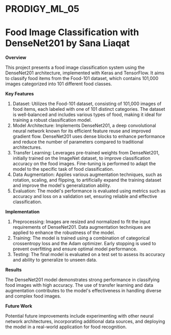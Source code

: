 # PRODIGY_ML_05

# Food Image Classification with DenseNet201 by Sana Liaqat

**Overview**

This project presents a food image classification system using the DenseNet201 architecture, implemented with Keras and TensorFlow. It aims to classify food items from the Food-101 dataset, which contains 101,000 images categorized into 101 different food classes.

**Key Features**

1. Dataset: Utilizes the Food-101 dataset, consisting of 101,000 images of food items, each labeled with one of 101 distinct categories. The dataset is well-balanced and includes various types of food, making it ideal for training a robust classification model.
2. Model Architecture: Implements DenseNet201, a deep convolutional neural network known for its efficient feature reuse and improved gradient flow. DenseNet201 uses dense blocks to enhance performance and reduce the number of parameters compared to traditional architectures.
3. Transfer Learning: Leverages pre-trained weights from DenseNet201, initially trained on the ImageNet dataset, to improve classification accuracy on the food images. Fine-tuning is performed to adapt the model to the specific task of food classification.
4. Data Augmentation: Applies various augmentation techniques, such as rotation, scaling, and flipping, to artificially expand the training dataset and improve the model's generalization ability.
5. Evaluation: The model's performance is evaluated using metrics such as accuracy and loss on a validation set, ensuring reliable and effective classification.

**Implementation**

1. Preprocessing: Images are resized and normalized to fit the input requirements of DenseNet201. Data augmentation techniques are applied to enhance the robustness of the model.
2. Training: The model is trained using a combination of categorical crossentropy loss and the Adam optimizer. Early stopping is used to prevent overfitting and ensure optimal model performance.
3. Testing: The final model is evaluated on a test set to assess its accuracy and ability to generalize to unseen data.

**Results**

The DenseNet201 model demonstrates strong performance in classifying food images with high accuracy. The use of transfer learning and data augmentation contributes to the model's effectiveness in handling diverse and complex food images.

**Future Work**

Potential future improvements include experimenting with other neural network architectures, incorporating additional data sources, and deploying the model in a real-world application for food recognition.
